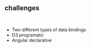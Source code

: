 ##  challenges
&nbsp;

* Two different types of data bindings
* D3 programatic
* Angular declarative
